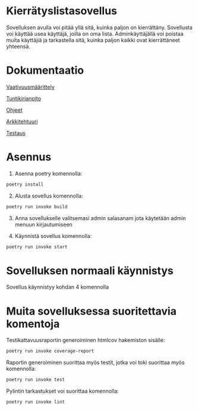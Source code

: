 # Kierrätyslistasovellus

Sovelluksen avulla voi pitää yllä sitä, kuinka paljon on kierrättäny. Sovellusta voi käyttää usea käyttäjä, joilla on oma lista. Adminkäyttäjällä voi poistaa muita käyttäjiä ja tarkastella sitä, kuinka paljon kaikki ovat kierrättäneet yhteensä.

# Dokumentaatio

[Vaativuusmäärittely](https://github.com/JuhahuJ/ot-harjoitustyo/blob/master/dokumentaatio/vaativuusmaarittely.md)

[Tuntikirjanpito](https://github.com/JuhahuJ/ot-harjoitustyo/blob/master/dokumentaatio/tuntikirjanpito.md)

[Ohjeet](https://github.com/JuhahuJ/ot-harjoitustyo/blob/master/dokumentaatio/kayttoohje.md)

[Arkkitehtuuri](https://github.com/JuhahuJ/ot-harjoitustyo/blob/master/dokumentaatio/arkkitehtuuri.md)

[Testaus](https://github.com/JuhahuJ/ot-harjoitustyo/blob/master/dokumentaatio/testaus.md)

# Asennus

1. Asenna poetry komennolla:
```bash
poetry install
```
2. Alusta sovellus komennolla:
```bash
poetry run invoke build
```
3. Anna sovellukselle valitsemasi admin salasanam jota käytetään admin menuun kirjautumiseen

4. Käynnistä sovellus komennolla:
```bash
poetry run invoke start
```
# Sovelluksen normaali käynnistys

Sovellus käynnistyy kohdan 4 komennolla

# Muita sovelluksessa suoritettavia komentoja

Testikattavuusraportin generoiminen htmlcov hakemiston sisälle:
```bash
poetry run invoke coverage-report
```
Raportin generoiminen suorittaa myös testit, jotka voi toki suorittaa myös komennolla:
```bash
poetry run invoke test
```
Pylintin tarkastukset voi suorittaa komennolla:
```bash
poetry run invoke lint
```
